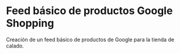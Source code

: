 # Feed básico de productos Google Shopping
Creación de un feed básico de productos de Google para la tienda de calado.

